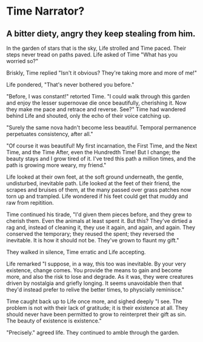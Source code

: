 # Time Narrator?
A bitter diety, angry they keep stealing from him.
--

In the garden of stars that is the sky, Life strolled and Time paced. Their steps never tread on paths paved. Life asked of Time "What has you worried so?"

Briskly, Time replied "Isn't it obvious? They're taking more and more of me!"

Life pondered, "That's never bothered you before."

"Before, I was constant!" retorted Time. "I could walk through this garden and enjoy the lesser supernovae die once beautifully, cherishing it. Now they make me pace and retrace and reverse. See?" Time had wandered behind Life and shouted, only the echo of their voice catching up.

"Surely the same nova hadn't become less beautiful. Temporal permanence perpetuates consistency, after all."

"Of course it was beautiful! My first incarnation, the First Time, and the Next Time, and the Time After, even the Hundredth Time! But I change; the beauty stays and I grow tired of it. I've tred this path a million times, and the path is growing more weary, my friend."

Life looked at their own feet, at the soft ground underneath, the gentle, undisturbed, inevitable path. Life looked at the feet of their friend, the scrapes and bruises of them, at the many passed over grass patches now torn up and trampled. Life wondered if his feet could get that muddy and raw from repitition.

Time continued his tirade, "I'd given them pieces before, and they grew to cherish them. Even the animals at least spent it. But this? They've dirtied a rag and, instead of cleaning it, they use it again, and again, and again. They conserved the temporary; they reused the spent; they reversed the inevitable. It is how it should not be. They've grown to flaunt my gift."

They walked in silence, Time erratic and Life accepting.

Life remarked "I suppose, in a way, this too was inevitable. By your very existence, change comes. You provide the means to gain and become more, and also the risk to lose and degrade. As it was, they were creatures driven by nostalgia and griefly longing. It seems unavoidable then that they'd instead prefer to relive the better times, to physcially reminisce."

Time caught back up to Life once more, and sighed deeply "I see. The problem is not with their lack of gratitude; it is their existence at all. They should never have been permitted to grow to reinterpret their gift as sin. The beauty of existence is existence."

"Precisely." agreed life. They continued to amble through the garden.
